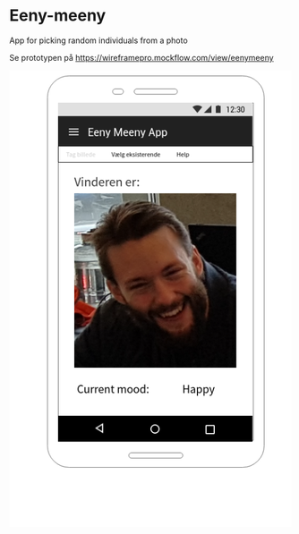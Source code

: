 # Eeny-meeny
App for picking random individuals from a photo

Se prototypen på https://wireframepro.mockflow.com/view/eenymeeny 

![Prototypen](https://raw.githubusercontent.com/andracs/Eeny-meeny/master/frontend-prototype/Screen-3_Enkelt_person.png)
